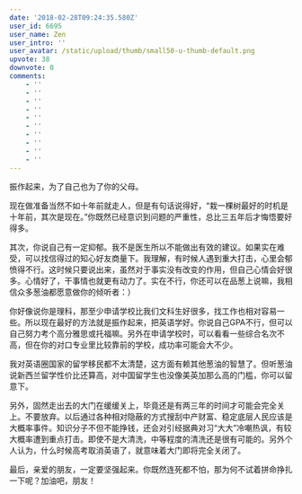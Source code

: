 ```yaml
---
date: '2018-02-28T09:24:35.580Z'
user_id: 6695
user_name: Zen
user_intro: ''
user_avatar: /static/upload/thumb/small50-u-thumb-default.png
upvote: 38
downvote: 0
comments:
    - ''
    - ''
    - ''
    - ''
    - ''
    - ''
    - ''
    - ''
    - ''
    - ''
---
```


振作起来，为了自己也为了你的父母。

现在做准备当然不如十年前就走人，但是有句话说得好，“栽一棵树最好的时机是十年前，其次是现在。”你既然已经意识到问题的严重性，总比三五年后才悔悟要好得多。

其次，你说自己有一定抑郁。我不是医生所以不能做出有效的建议。如果实在难受，可以找信得过的知心好友商量下。我理解，有时候人遇到重大打击，心里会郁愤得不行。这时候只要说出来，虽然对于事实没有改变的作用，但自己心情会好很多。心情好了，干事情也就更有动力了。实在不行，你还可以在品葱上说嘛，我相信众多葱油都愿意做你的倾听者：）

你好像说你是理科，那至少申请学校比我们文科生好很多，找工作也相对容易一些。所以现在最好的方法就是振作起来，把英语学好。你说自己GPA不行，但可以自己努力考个高分雅思或托福嘛。另外在申请学校时，可以看看一些综合名次不高，但在你的对口专业里比较靠前的学校，成功率可能会大不少。

我对英语圈国家的留学移民都不太清楚，这方面有赖其他葱油的智慧了。但听葱油说新西兰留学性价比还算高，对中国留学生也没像美英加那么高的门槛，你可以留意下。

另外，固然走出去的大门在缓缓关上，毕竟还是有两三年的时间才可能会完全关上。不要放弃。以后通过各种相对隐蔽的方式搜刮中产财富、稳定底层人民应该是大概率事件。知识分子不但不能挣钱，还会对引经据典对习“大大”冷嘲热讽，有较大概率遭到重点打击。即使不是大清洗，中等程度的清洗还是很有可能的。另外个人认为，什么时候高考取消英语了，就意味着大门即将完全关闭了。

最后，亲爱的朋友，一定要坚强起来。你既然连死都不怕，那为何不试着拼命挣扎一下呢？加油吧，朋友！
